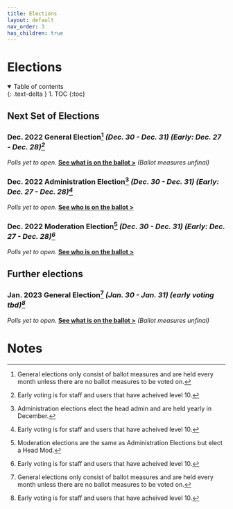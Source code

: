 ```yaml
---
title: Elections
layout: default
nav_order: 3
has_children: true
---
```


# Elections

<details open markdown="block">
  <summary>
    Table of contents
  </summary>
  {: .text-delta }
1. TOC
{:toc}
</details>

## Next Set of Elections
### Dec. 2022 General Election[^1] *(Dec. 30 - Dec. 31) (Early: Dec. 27 - Dec. 28)[^2]*

*Polls yet to open.* [__See what is on the ballot >__](dec22genresults.html) *(Ballot measures unfinal)*

### Dec. 2022 Administration Election[^3] *(Dec. 30 - Dec. 31) (Early: Dec. 27 - Dec. 28)[^2]*

*Polls yet to open.* [__See who is on the ballot >__](dec22adminresults.html)

### Dec. 2022 Moderation Election[^4] *(Dec. 30 - Dec. 31) (Early: Dec. 27 - Dec. 28)[^2]*

*Polls yet to open.* [__See who is on the ballot >__](dec22modresults.html)

## Further elections
### Jan. 2023 General Election[^1] *(Jan. 30 - Jan. 31) (early voting tbd)[^2]*

*Polls yet to open.* [__See what is on the ballot >__](jan22genresults.html) *(Ballot measures unfinal)*

# Notes

[^1]: General elections only consist of ballot measures and are held every month unless there are no ballot measures to be voted on.
[^2]: Early voting is for staff and users that have acheived level 10.
[^3]: Administration elections elect the head admin and are held yearly in December.
[^4]: Moderation elections are the same as Administration Elections but elect a Head Mod.

